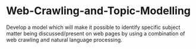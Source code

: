 # Web-Crawling-and-Topic-Modelling
Develop a model which will make it possible to identify specific subject matter being discussed/present on web pages by using a combination of web crawling and natural language processing.
